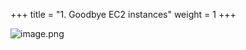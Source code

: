 +++
title = "1. Goodbye EC2 instances"
weight = 1
+++


![image.png](/images/008-viii-clean-it-up/33-424061-image.png)


